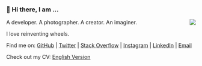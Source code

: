 ### 👋 Hi there, I am ...

<img align="right" src="https://github-readme-stats.vercel.app/api?username=imtsuki&show_icons=true&icon_color=0366d6&bg_color=ffffff&hide_title=true" />

A developer. A photographer. A creator. An imaginer.

I love reinventing wheels.

Find me on: [GitHub](https://github.com/imtsuki) | [Twitter](https://twitter.com/iimtsuki) | [Stack Overflow](https://stackoverflow.com/users/12045042/imtsuki) | [Instagram](https://www.instagram.com/iimtsuki/) | [LinkedIn](https://www.linkedin.com/in/jxqiu/) | [Email](mailto:me@qjx.app)

Check out my CV: [English Version](https://github.com/imtsuki/resume/blob/master/resume.pdf)
